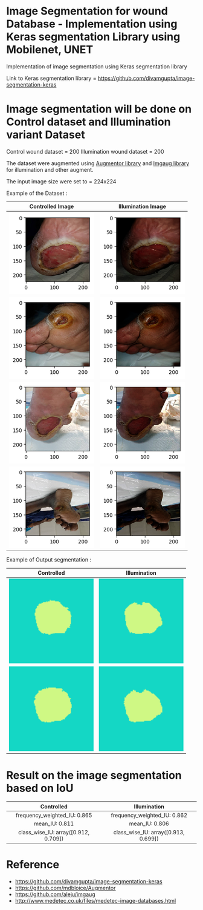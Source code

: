 # Image Segmentation for wound Database - Implementation using Keras segmentation Library using Mobilenet, UNET

Implementation of image segmentation using Keras segmentation library

Link to Keras segmentation library = https://github.com/divamgupta/image-segmentation-keras

# Image segmentation will be done on Control dataset and Illumination variant Dataset

Control wound dataset = 200
Illumination wound dataset = 200

The dataset were augmented using <a href="https://github.com/mdbloice/Augmentor">Augmentor library</a> and <a href="https://github.com/aleju/imgaug">Imgaug library</a> for illumination and other augment.

The input image size were set to = 224x224

Example of the Dataset :

Controlled Image            |  Illumination Image
:-------------------------:|:-------------------------:
![](Comparison/compare2.png)  |  ![](Comparison/compare2_1.png)
![](Comparison/compare3.png)  |  ![](Comparison/compare3_1.png)
![](Comparison/compare4.png)  |  ![](Comparison/compare4_1.png)
![](Comparison/compare5.png)  |  ![](Comparison/compare5_1.png)

Example of Output segmentation :

Controlled             |  Illumination 
:-------------------------:|:-------------------------:
![](output_segmentation/prediction3.png)  |  ![](output_segmentation/illumination_pred3.png)
![](output_segmentation/prediction4.png)  |  ![](output_segmentation/illumination_pred4.png)


# Result on the image segmentation based on IoU

Controlled             |  Illumination 
:-------------------------:|:-------------------------:
frequency_weighted_IU: 0.865  |  frequency_weighted_IU: 0.862
mean_IU: 0.811  |  mean_IU: 0.806
class_wise_IU: array([0.912, 0.709])  |  class_wise_IU: array([0.913, 0.699])

# Reference
* https://github.com/divamgupta/image-segmentation-keras
* https://github.com/mdbloice/Augmentor
* https://github.com/aleju/imgaug
* http://www.medetec.co.uk/files/medetec-image-databases.html
